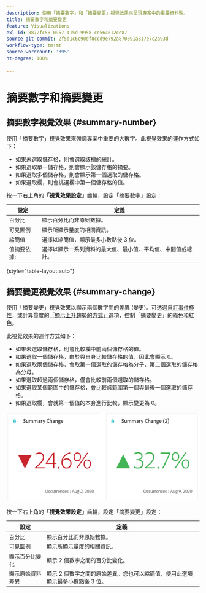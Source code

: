 ```yaml
---
description: 使用「摘要數字」和「摘要變更」視覺效果來呈現專案中的重要資料點。
title: 摘要數字和摘要變更
feature: Visualizations
exl-id: 8872fc58-0957-415d-9958-ce564612ce87
source-git-commit: 2f5d1c6c90df8ccd9e792a870891a817e7c2a93d
workflow-type: tm+mt
source-wordcount: '395'
ht-degree: 100%

---
```


# 摘要數字和摘要變更

## 摘要數字視覺效果 {#summary-number}

使用「摘要數字」視覺效果來強調專案中重要的大數字。此視覺效果的運作方式如下：

* 如果未選取儲存格，則會選取該欄的總計。
* 如果選取單一儲存格，則會顯示該儲存格的摘要。
* 如果選取多個儲存格，則會顯示第一個選取的儲存格。
* 如果選取欄，則會挑選欄中第一個儲存格的值。

按一下右上角的&#x200B;**「視覺效果設定」**&#x200B;齒輪，設定「摘要數字」設定：

| 設定 | 定義 |
|--- |--- |
| 百分比 | 顯示百分比而非原始數據。 |
| 可見圖例 | 顯示所顯示量度的相關資訊。 |
| 縮簡值 | 選擇以縮簡值，顯示最多小數點後 3 位。 |
| 值摘要依據: | 選擇以顯示一系列資料的最大值、最小值、平均值、中間值或總計。 |

{style="table-layout:auto"}

## 摘要變更視覺效果 {#summary-change}

使用「摘要變更」視覺效果以顯示兩個數字間的差異 (變更)。可透過[自訂事件極性](https://experienceleague.adobe.com/docs/analytics/admin/admin-tools/success-events/success-event.html?lang=zh-Hant)，或計算量度的[「顯示上升趨勢的方式」](https://experienceleague.adobe.com/docs/analytics/components/calculated-metrics/calcmetric-workflow/cm-build-metrics.html?lang=zh-Hant)選項，控制「摘要變更」的綠色和紅色。

此視覺效果的運作方式如下：

* 如果未選取儲存格，則會比較欄中前兩個儲存格的值。
* 如果選取一個儲存格，由於與自身比較儲存格的值，因此會顯示 0。
* 如果選取兩個儲存格，會取第一個選取的儲存格為分子，第二個選取的儲存格為分母。
* 如果選取超過兩個儲存格，僅會比較前兩個選取的儲存格。
* 如果選取某個範圍中的儲存格，會比較該範圍第一個與最後一個選取的儲存格。
* 如果選取欄，會就第一個值的本身進行比較，顯示變更為 0。


![](assets/summary-change.png)


按一下右上角的&#x200B;**「視覺效果設定」**&#x200B;齒輪，設定「摘要變更」設定：

| 設定 | 定義 |
|--- |--- |
| 百分比 | 顯示百分比而非原始數據。 |
| 可見圖例 | 顯示所顯示量度的相關資訊。 |
| 顯示百分比變化 | 顯示 2 個數字之間的百分比變化。 |
| 顯示原始資料差異 | 顯示 2 個數字之間的原始差異。您也可以縮簡值，使用此選項顯示最多小數點後 3 位。 |
